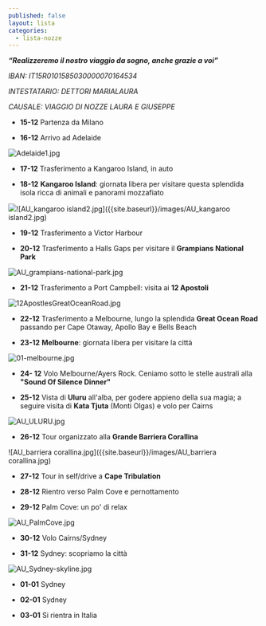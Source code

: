 ```yaml
---
published: false
layout: lista
categories:
  - lista-nozze
---
```


_**“Realizzeremo il nostro viaggio da sogno, anche grazie a voi”**_


<address>
  
IBAN: IT15R0101585030000070164534 <br/>

INTESTATARIO: DETTORI MARIALAURA <br/>

CAUSALE: VIAGGIO DI NOZZE LAURA E GIUSEPPE <br/>

</address>


- **15-12** 		Partenza da Milano

- **16-12**		Arrivo ad Adelaide

![Adelaide1.jpg]({{site.baseurl}}/images/Adelaide1.jpg)

- **17-12**		Trasferimento a Kangaroo Island, in auto

- **18-12**		**Kangaroo Island**: giornata libera per visitare questa splendida isola ricca di animali e panorami mozzafiato

![]({{site.baseurl}}/images/AU_kangaroo%20island2.jpg)![AU_kangaroo island2.jpg]({{site.baseurl}}/images/AU_kangaroo island2.jpg)

- **19-12**		Trasferimento a Victor Harbour

- **20-12**		Trasferimento a Halls Gaps per visitare il **Grampians National Park**

![AU_grampians-national-park.jpg]({{site.baseurl}}/images/AU_grampians-national-park.jpg)

- **21-12**		Trasferimento a Port Campbell: visita ai **12 Apostoli**

![12ApostlesGreatOceanRoad.jpg]({{site.baseurl}}/images/12ApostlesGreatOceanRoad.jpg)

- **22-12**		Trasferimento a Melbourne, lungo la splendida **Great Ocean Road** passando per Cape Otaway, Apollo Bay e Bells Beach
	
- **23-12**		**Melbourne**: giornata libera per visitare la città

![01-melbourne.jpg]({{site.baseurl}}/images/01-melbourne.jpg)

- **24- 12**		Volo Melbourne/Ayers Rock. Ceniamo sotto le stelle australi alla **"Sound Of Silence Dinner"**

- **25-12**		Vista di **Uluru** all'alba, per godere appieno della sua magia; a seguire visita di **Kata Tjuta** (Monti Olgas) e volo per Cairns

![AU_ULURU.jpg]({{site.baseurl}}/images/AU_ULURU.jpg)

- **26-12**		Tour organizzato alla **Grande Barriera Corallina**

![AU_barriera corallina.jpg]({{site.baseurl}}/images/AU_barriera corallina.jpg)

- **27-12**		Tour in self/drive a **Cape Tribulation**

- **28-12**		Rientro verso Palm Cove e pernottamento

- **29-12**		Palm Cove: un po' di relax

![AU_PalmCove.jpg]({{site.baseurl}}/images/AU_PalmCove.jpg)
		
- **30-12**		Volo Cairns/Sydney

- **31-12**		Sydney: scopriamo la città

![AU_Sydney-skyline.jpg]({{site.baseurl}}/images/AU_Sydney-skyline.jpg)

- **01-01**	 	Sydney

- **02-01**		Sydney
			
- **03-01**		Si rientra in Italia
